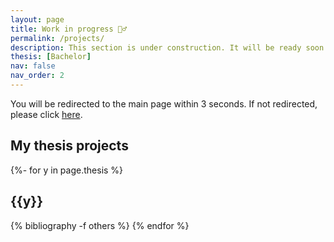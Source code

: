 ```yaml
---
layout: page
title: Work in progress 👷‍♂
permalink: /projects/
description: This section is under construction. It will be ready soon.
thesis: [Bachelor]
nav: false
nav_order: 2
---
```


<!-- Header 
display_categories: [Condensed Matter Physics, Computational Physics, Education and Science Outreach]
horizontal: false

-->

<p>You will be redirected to the main page within 3 seconds. If not redirected, please click <a href="{{ site.baseurl }}/">here</a>.</p>


<!-- pages/projects.md -->
<!-- <div class="projects"> 
{%- if site.enable_project_categories and page.display_categories %}-->
  <!-- Display categorized projects (Cooment)-->
<!--  {%- for category in page.display_categories %}
  <h2 class="category">{{ category }}</h2>
  {%- assign categorized_projects = site.projects | where: "category", category -%}
  {%- assign sorted_projects = categorized_projects | sort: "importance" %} -->
  <!-- Generate cards for each project  (Comment)-->
<!--  {% if page.horizontal -%}
  <div class="container">
    <div class="row row-cols-2">
    {%- for project in sorted_projects -%}
      {% include projects_horizontal.html %}
    {%- endfor %}
    </div>
  </div>
  {%- else -%}
  <div class="grid">
    {%- for project in sorted_projects -%}
      {% include projects.html %}
    {%- endfor %}
  </div>
  {%- endif -%}
  {% endfor %}-->

<!-- {%- else -%}-->
<!-- Display projects without categories (Comment) -->
<!--  {%- assign sorted_projects = site.projects | sort: "importance" -%} -->
  <!-- Generate cards for each project (Comment)-->
<!--  {% if page.horizontal -%}
  <div class="container">
    <div class="row row-cols-2">
    {%- for project in sorted_projects -%}
      {% include projects_horizontal.html %}
    {%- endfor %}
    </div>
  </div>
  {%- else -%}
  <div class="grid">
    {%- for project in sorted_projects -%}
      {% include projects.html %}
    {%- endfor %}
  </div>
  {%- endif -%}
{%- endif -%}
</div> -->

## My thesis projects

<div class="publications">

{%- for y in page.thesis %}
  <h2 class="year">{{y}}</h2>
  {% bibliography -f others %} 
{% endfor %}

</div>
